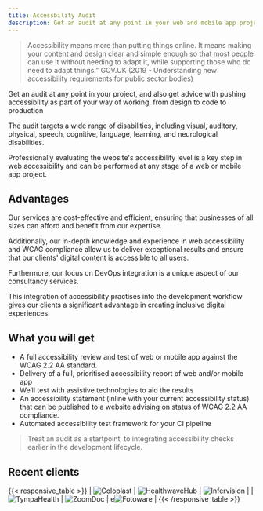 ```yaml
---
title: Accessbility Audit
description: Get an audit at any point in your web and mobile app projects
---
```


> Accessibility means more than putting things online.
It means making your content and design clear and simple enough so that most people can use it without needing to adapt it, while supporting those who do need to adapt things.”
GOV.UK (2019 - Understanding new accessibility
requirements for public sector bodies)

Get an audit at any point in your project, and also get advice with pushing accessibility as part of your way of working, from design to code to production

The audit targets a wide range of disabilities, including visual, auditory, physical, speech, cognitive, language, learning, and neurological disabilities.

Professionally evaluating the website's accessibility level is a key step in web accessibility and can be performed at any stage of a web or mobile app project.

## Advantages

Our services are cost-effective and efficient, ensuring that businesses of all sizes can afford and benefit from our expertise. 

Additionally, our in-depth knowledge and experience in web accessibility and WCAG compliance allow us to deliver exceptional results and ensure that our clients' digital content is accessible to all users. 

Furthermore, our focus on DevOps integration is a unique aspect of our consultancy services. 

This integration of accessibility practises into the development workflow gives our clients a significant advantage in creating inclusive digital experiences.


## What you will get

- A full accessibility review and test of web or mobile app against the WCAG 2.2 AA standard.
- Delivery of a full, prioritised accessibility report of web and/or mobile app
- We’ll test with assistive technologies to aid the results
- An accessibility statement (inline with your current accessibility status) that can be published to a website advising on status of WCAG 2.2 AA compliance.
- Automated accessibility test framework for your CI pipeline

> Treat an audit as a startpoint, to integrating accessibility checks earlier in the development lifecycle.

## Recent clients

{{< responsive_table >}}
| ![Coloplast](https://jaffamonkey.com/img/coloplast.png) | ![HealthwaveHub](https://jaffamonkey.com/img/healthwave.png) | ![Infervision](https://jaffamonkey.com/img/infervision.png) |
| ![TympaHealth](https://jaffamonkey.com/img/tympaHealth.jpg) | ![ZoomDoc](![ZoomDoc](https://jaffamonkey.com/img/zoomdoc.jpg)) | e![Fotoware](https://jaffamonkey.com/img/fotoware.jpg) |
{{< /responsive_table >}}

<!-- {{< button link="https://calendly.com/jaffamonkeyltd/intro-call" text="Book an intro meeting" >}} -->
